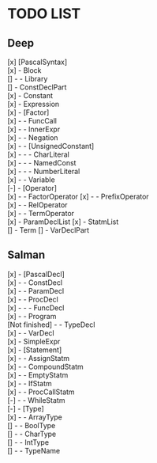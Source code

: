 # TODO LIST  

## Deep  

[x] [PascalSyntax]  
[x] - Block  
[] - - Library  
[] - ConstDeclPart  
[x] - Constant  
[x] - Expression  
[x] - [Factor]  
[x] - - FuncCall  
[x] - - InnerExpr  
[x] - - Negation  
[x] - - [UnsignedConstant]  
[x] - - - CharLiteral  
[x] - - - NamedConst  
[x] - - - NumberLiteral  
[x] - - Variable  
[-] - [Operator]  
[x] - - FactorOperator
[x] - - PrefixOperator  
[x] - - RelOperator  
[x] - - TermOperator  
[x] - ParamDeclList
[x] - StatmList  
[] - Term
[] - VarDeclPart  

## Salman  

[x] - [PascalDecl]  
[x] - - ConstDecl  
[x] - - ParamDecl  
[x] - - ProcDecl  
[x] - - - FuncDecl  
[x] - - Program  
[Not finished] - - TypeDecl  
[x] - - VarDecl  
[x] - SimpleExpr  
[x] - [Statement]  
[x] - - AssignStatm  
[x] - - CompoundStatm  
[x] - - EmptyStatm  
[x] - - IfStatm  
[x] - - ProcCallStatm  
[-] - - WhileStatm  
[-] - [Type]  
[x] - - ArrayType  
[] - - BoolType  
[] - - CharType  
[] - - IntType  
[] - - TypeName  
